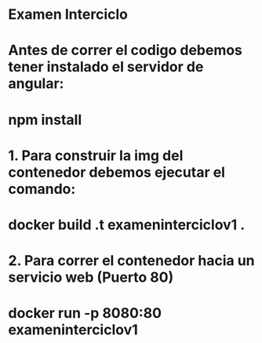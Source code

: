 # Examen Interciclo

# Antes de correr el codigo debemos tener instalado el servidor de angular: 

# npm install

 # 1. Para construir la img del contenedor debemos ejecutar el comando:

 #   docker build .t exameninterciclov1 .

 # 2. Para correr el contenedor hacia un servicio web (Puerto 80)

 #   docker run -p 8080:80 exameninterciclov1



 